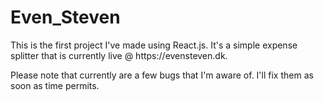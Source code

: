 # Even_Steven
<p>This is the first project I've made using React.js. It's a simple expense splitter that is currently live @ https://evensteven.dk.</p>
<p>Please note that currently are a few bugs that I'm aware of. I'll fix them as soon as time permits.</p>
